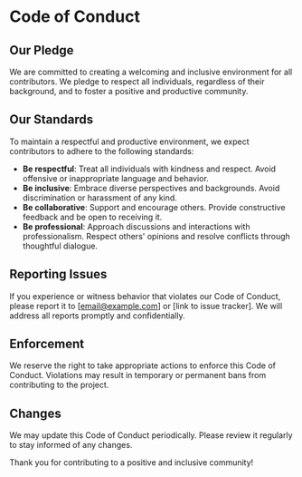 # Code of Conduct

## Our Pledge

We are committed to creating a welcoming and inclusive environment for all contributors. We pledge to respect all individuals, regardless of their background, and to foster a positive and productive community.

## Our Standards

To maintain a respectful and productive environment, we expect contributors to adhere to the following standards:

- **Be respectful**: Treat all individuals with kindness and respect. Avoid offensive or inappropriate language and behavior.
- **Be inclusive**: Embrace diverse perspectives and backgrounds. Avoid discrimination or harassment of any kind.
- **Be collaborative**: Support and encourage others. Provide constructive feedback and be open to receiving it.
- **Be professional**: Approach discussions and interactions with professionalism. Respect others' opinions and resolve conflicts through thoughtful dialogue.

## Reporting Issues

If you experience or witness behavior that violates our Code of Conduct, please report it to [email@example.com] or [link to issue tracker]. We will address all reports promptly and confidentially.

## Enforcement

We reserve the right to take appropriate actions to enforce this Code of Conduct. Violations may result in temporary or permanent bans from contributing to the project.

## Changes

We may update this Code of Conduct periodically. Please review it regularly to stay informed of any changes.

Thank you for contributing to a positive and inclusive community!

